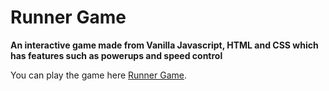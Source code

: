 # Runner Game
**An interactive game made from Vanilla Javascript, HTML and CSS which has features such as powerups and speed control**

You can play the game here [Runner Game](https://aysan00.github.io/Runner-game/).
